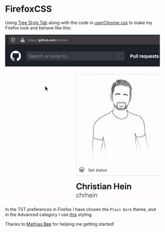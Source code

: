 # FirefoxCSS
Using [Tree Style Tab](https://addons.mozilla.org/en-US/firefox/addon/tree-style-tab/) along with the code in [userChrome.css](https://github.com/chrhein/FirefoxCSS/blob/master/Styling/userChrome.css) to make my Firefox look and behave like this:

<img src="https://github.com/chrhein/FirefoxCSS/raw/master/assets/preview.gif" data-canonical-src="https://github.com/chrhein/FirefoxCSS/raw/master/assets/preview.gif" />

In the TST preferences in Firefox I have chosen the `Plain Dark` theme, and in the Advanced category I use [this](https://github.com/chrhein/FirefoxCSS/blob/master/Styling/treeStyleTabs.css) styling.


Thanks to [Mathias Bøe](https://github.com/mrboen94) for helping me getting started!
